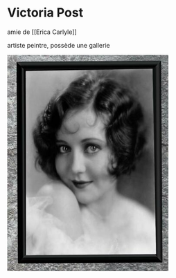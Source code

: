 # Victoria Post

amie de [[Erica Carlyle]]

artiste peintre, possède une gallerie

![](images/20221118201926.png)  